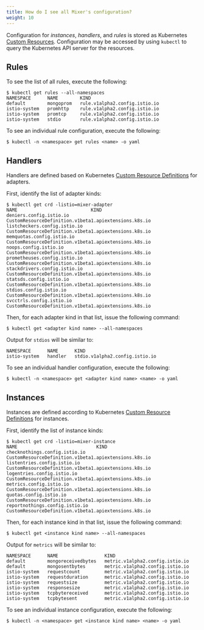 ```yaml
---
title: How do I see all Mixer's configuration?
weight: 10
---
```


Configuration for *instances*, *handlers*, and *rules* is stored as Kubernetes
[Custom Resources](https://kubernetes.io/docs/concepts/api-extension/custom-resources/).
Configuration may be accessed by using `kubectl` to query the Kubernetes
API server for the resources.

## Rules

To see the list of all rules, execute the following:

```command
$ kubectl get rules --all-namespaces
NAMESPACE      NAME        KIND
default        mongoprom   rule.v1alpha2.config.istio.io
istio-system   promhttp    rule.v1alpha2.config.istio.io
istio-system   promtcp     rule.v1alpha2.config.istio.io
istio-system   stdio       rule.v1alpha2.config.istio.io
```

To see an individual rule configuration, execute the following:

```command
$ kubectl -n <namespace> get rules <name> -o yaml
```

## Handlers

Handlers are defined based on Kubernetes [Custom Resource
Definitions](https://kubernetes.io/docs/concepts/api-extension/custom-resources/#customresourcedefinitions)
for adapters.

First, identify the list of adapter kinds:

```command
$ kubectl get crd -listio=mixer-adapter
NAME                           KIND
deniers.config.istio.io        CustomResourceDefinition.v1beta1.apiextensions.k8s.io
listcheckers.config.istio.io   CustomResourceDefinition.v1beta1.apiextensions.k8s.io
memquotas.config.istio.io      CustomResourceDefinition.v1beta1.apiextensions.k8s.io
noops.config.istio.io          CustomResourceDefinition.v1beta1.apiextensions.k8s.io
prometheuses.config.istio.io   CustomResourceDefinition.v1beta1.apiextensions.k8s.io
stackdrivers.config.istio.io   CustomResourceDefinition.v1beta1.apiextensions.k8s.io
statsds.config.istio.io        CustomResourceDefinition.v1beta1.apiextensions.k8s.io
stdios.config.istio.io         CustomResourceDefinition.v1beta1.apiextensions.k8s.io
svcctrls.config.istio.io       CustomResourceDefinition.v1beta1.apiextensions.k8s.io
```

Then, for each adapter kind in that list, issue the following command:

```command
$ kubectl get <adapter kind name> --all-namespaces
```

Output for `stdios` will be similar to:

```plain
NAMESPACE      NAME      KIND
istio-system   handler   stdio.v1alpha2.config.istio.io
```

To see an individual handler configuration, execute the following:

```command
$ kubectl -n <namespace> get <adapter kind name> <name> -o yaml
```

## Instances

Instances are defined according to Kubernetes [Custom Resource
Definitions](https://kubernetes.io/docs/concepts/api-extension/custom-resources/#customresourcedefinitions)
for instances.

First, identify the list of instance kinds:

```command
$ kubectl get crd -listio=mixer-instance
NAME                             KIND
checknothings.config.istio.io    CustomResourceDefinition.v1beta1.apiextensions.k8s.io
listentries.config.istio.io      CustomResourceDefinition.v1beta1.apiextensions.k8s.io
logentries.config.istio.io       CustomResourceDefinition.v1beta1.apiextensions.k8s.io
metrics.config.istio.io          CustomResourceDefinition.v1beta1.apiextensions.k8s.io
quotas.config.istio.io           CustomResourceDefinition.v1beta1.apiextensions.k8s.io
reportnothings.config.istio.io   CustomResourceDefinition.v1beta1.apiextensions.k8s.io
```

Then, for each instance kind in that list, issue the following command:

```command
$ kubectl get <instance kind name> --all-namespaces
```

Output for `metrics` will be similar to:

```plain
NAMESPACE      NAME                 KIND
default        mongoreceivedbytes   metric.v1alpha2.config.istio.io
default        mongosentbytes       metric.v1alpha2.config.istio.io
istio-system   requestcount         metric.v1alpha2.config.istio.io
istio-system   requestduration      metric.v1alpha2.config.istio.io
istio-system   requestsize          metric.v1alpha2.config.istio.io
istio-system   responsesize         metric.v1alpha2.config.istio.io
istio-system   tcpbytereceived      metric.v1alpha2.config.istio.io
istio-system   tcpbytesent          metric.v1alpha2.config.istio.io
```

To see an individual instance configuration, execute the following:

```command
$ kubectl -n <namespace> get <instance kind name> <name> -o yaml
```
